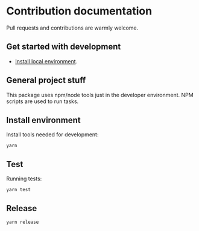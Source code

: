 # Contribution documentation

Pull requests and contributions are warmly welcome.

## Get started with development

- [Install local environment](#install-environment).

## General project stuff

This package uses npm/node tools just in the developer environment. NPM scripts
are used to run tasks.

## Install environment

Install tools needed for development:

    yarn

## Test

Running tests:

    yarn test

## Release

    yarn release
